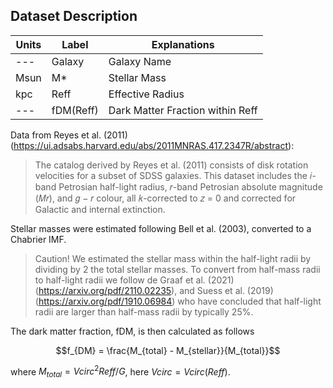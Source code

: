 ## Dataset Description


| Units | Label         | Explanations                       |
|-------|---------------|------------------------------------|
| ---   | Galaxy        | Galaxy Name                        |
| Msun  | M*            | Stellar Mass                       |
| kpc   | Reff          | Effective Radius                   |
| ---   | fDM(Reff)     | Dark Matter Fraction within Reff   |



Data from Reyes et al. (2011) (https://ui.adsabs.harvard.edu/abs/2011MNRAS.417.2347R/abstract):

> The catalog derived by Reyes et al. (2011) consists of disk rotation velocities for a subset of SDSS galaxies. 
This dataset includes the 𝑖-band Petrosian half-light radius, 𝑟-band Petrosian absolute magnitude (𝑀𝑟), and 𝑔 − 𝑟 colour, 
all 𝑘-corrected to 𝑧 = 0 and corrected for Galactic and internal extinction. 

Stellar masses were estimated following Bell et al. (2003), converted to a Chabrier IMF.

> Caution! We estimated the stellar mass within the half-light radii by dividing by 2 the total stellar masses. 
To convert from half-mass radii to half-light radii we follow de Graaf et al. (2021) (https://arxiv.org/pdf/2110.02235),
and Suess et al. (2019) (https://arxiv.org/pdf/1910.06984) who have concluded that half-light radii are larger than
half-mass radii by typically 25%. 

The dark matter fraction, fDM, is then calculated as follows

$$f_{DM} = \frac{M_{total} - M_{stellar}}{M_{total}}$$

where $M_{total} = Vcirc^2 Reff / G$, here $Vcirc = Vcirc(Reff)$.
